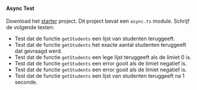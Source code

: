 #### Async Test

Download het [starter](./starter.zip) project. Dit project bevat een `async.ts` module. Schrijf de volgende testen:

- Test dat de functie `getStudents` een lijst van studenten teruggeeft.
- Test dat de functie `getStudents` het exacte aantal studenten teruggeeft dat gevraagd werd.
- Test dat de functie `getStudents` een lege lijst teruggeeft als de limiet 0 is.
- Test dat de functie `getStudents` een error gooit als de limiet negatief is.
- Test dat de functie `getStudents` een error gooit als de limiet negatief is.
- Test dat de functie `getStudents` een lijst van studenten teruggeeft na 1 seconde.
